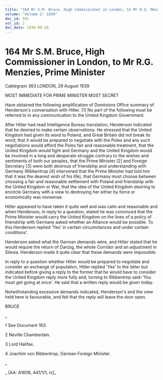 ```yaml
---
title: "164 Mr S.M. Bruce, High Commissioner in London, to Mr R.G. Menzies, Prime Minister"
volume: "Volume 2: 1939"
doc_id: 501
vol_id: 2
doc_date: 1939-08-29
---
```


# 164 Mr S.M. Bruce, High Commissioner in London, to Mr R.G. Menzies, Prime Minister

Cablegram 363 LONDON, 29 August 1939

MOST IMMEDIATE FOR PRIME MINISTER MOST SECRET

Have obtained the following amplification of Dominions Office summary of Henderson's conversation with Hitler. [1] No part of the following must be referred to in any communication to the United Kingdom Government.

After Hitler had read Intelligence Bureau translation, Henderson indicated that he desired to make certain observations. He stressed that the United Kingdom had given its word to Poland, and Great Britain did not break its word, that it would be prepared to negotiate with the Poles and any such negotiations would afford the Poles fair and reasonable treatment, that the United Kingdom would fight and Germany and the United Kingdom would be involved in a long and desperate struggle contrary to the wishes and sentiments of both our peoples, that the Prime Minister [2] and Foreign Secretary [3] were both desirous of friendship and understanding with Germany (Ribbentrop [4] intervened that the Prime Minister had told him that it was the dearest wish of his life), that Germany must choose between choosing a fair and reasonable settlement with Poland and friendship with the United Kingdom or War, that the idea of the United Kingdom desiring to encircle Germany with a view to destroying her either by force or economically was nonsense.

Hitler appeared to have taken it quite well and was calm and reasonable and when Henderson, in reply to a question, stated he was convinced that the Prime Minister would carry the United Kingdom on the lines of a policy of friendship with Germany asked whether an Alliance would be possible. To this Henderson replied 'Yes' in certain circumstances and under certain conditions'.

Henderson asked what the German demands were, and Hitler stated that he would require the return of Danzig, the whole Corridor and an adjustment in Silesia. Henderson made it quite clear that these demands were impossible.

In reply to a question whether Hitler would be prepared to negotiate and consider an exchange of population, Hitler replied 'Yes' to the latter but indicated before giving a reply to the former that he would have to consider the United Kingdom reply more fully and, turning to Ribbentrop said-'You must get going at once'. He said that a written reply would be given today.

Notwithstanding excessive demands indicated, Henderson's and the view held here is favourable, and felt that the reply will leave the door open.

BRUCE

_

1 See Document 163.

2 Neville Chamberlain.

3 Lord Halifax.

4 Joachim von Ribbentrop, German Foreign Minister.

_

_ [AA: A1608, A41/1/1, iv]_
